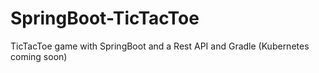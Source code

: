 # SpringBoot-TicTacToe
TicTacToe game with SpringBoot and a Rest API and Gradle (Kubernetes coming soon)
